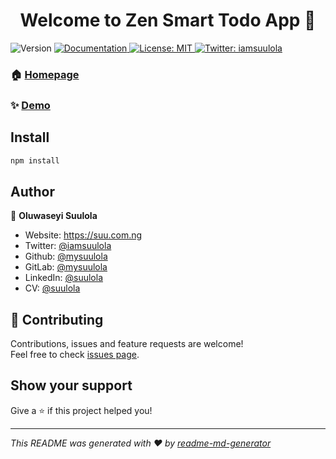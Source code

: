 <h1 align="center">Welcome to Zen Smart Todo App 👋</h1>
<p>
  <img alt="Version" src="https://img.shields.io/badge/version-0.1.0-blue.svg?cacheSeconds=2592000" />
  <a href="https://github.com/mySuulola/zen-smart.git" target="_blank">
    <img alt="Documentation" src="https://img.shields.io/badge/documentation-yes-brightgreen.svg" />
  </a>
  <a href="#" target="_blank">
    <img alt="License: MIT" src="https://img.shields.io/badge/License-MIT-yellow.svg" />
  </a>
  <a href="https://twitter.com/iamsuulola" target="_blank">
    <img alt="Twitter: iamsuulola" src="https://img.shields.io/twitter/follow/iamsuulola.svg?style=social" />
  </a>
</p>

### 🏠 [Homepage](https://zen-smart.netlify.app)

### ✨ [Demo](https://zen-smart.netlify.app/)

## Install

```sh
npm install
```

## Author

👤 **Oluwaseyi Suulola**

* Website: https://suu.com.ng
* Twitter: [@iamsuulola](https://twitter.com/iamsuulola)
* Github: [@mysuulola](https://github.com/mysuulola)
* GitLab: [@mysuulola](https://gitlab.com/suulola)
* LinkedIn: [@suulola](https://linkedin.com/in/suulola)
* CV: [@suulola](https://bit.ly/suulola)

## 🤝 Contributing

Contributions, issues and feature requests are welcome!<br />Feel free to check [issues page](https://github.com/mySuulola/zen-smart.git/issues). 

## Show your support

Give a ⭐️ if this project helped you!

***
_This README was generated with ❤️ by [readme-md-generator](https://github.com/kefranabg/readme-md-generator)_